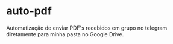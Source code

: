 # auto-pdf
Automatização de enviar PDF's recebidos em grupo no telegram diretamente para minha pasta no Google Drive.
